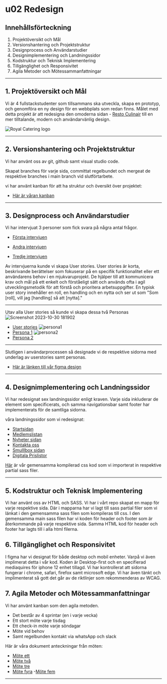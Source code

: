 # u02 Redesign

## Innehållsförteckning
1. Projektöversikt och Mål
2. Versionshantering och Projektstruktur
3. Designprocess och Användarstudier
4. Designimplementering och Landningssidor
5. Kodstruktur och Teknisk Implementering
6. Tillgänglighet och Responsivitet
7. Agila Metoder och Mötessammanfattningar

<hr>

## 1. Projektöversikt och Mål
Vi är 4 fullstackstudenter som tillsammans ska utveckla, skapa en prototyp, och genomföra en ny design för en webbplats som redan finns.
Målet med detta projekt är att redesigna den omoderna sidan - [Resto Culinair](https://restoculinair.be/nl) till en mer tilltalande, modern och användarvänlig design.

![Royal Catering logo](https://github.com/chas-academy/u02-redesign-grupp-6-0/assets/144438319/9fa39354-d045-4828-8eef-fb2ecf6cd4c7)

<hr>

## 2. Versionshantering och Projektstruktur
Vi har använt oss av git, github samt visual studio code.

Skapat branches för varje sida, committat regelbundet och mergeat de respektive branches i main branch vid slutförtarbete.

vi har använt kanban för att ha struktur och översikt över projektet:
- [Här är våran kanban](https://github.com/orgs/chas-academy/projects/58/views/1)

 <hr>

## 3. Designprocess och Användarstudier
Vi har intervjuat 3 personer som fick svara på några antal frågor.

- [Första intervjuen](https://cdn.discordapp.com/attachments/1054435217491886151/1166445750683713687/Arians_fragor_ux.pdf?ex=654a8442&is=65380f42&hm=e77154675005e093dd3526c36be5c7a1f4fb84bf9a7a78596049490b76dbb9ec&)

- [Andra intervjuen](https://docs.google.com/document/d/1eJp1A3TWhicnWWVaRqJFcnD8Cg21wfDsQpjAAH8uP_Q/edit)

- [Tredje intervjuen](https://docs.google.com/document/d/1eJp1A3TWhicnWWVaRqJFcnD8Cg21wfDsQpjAAH8uP_Q/edit)

Av intervjuerna kunde vi skapa User stories. User stories är korta, beskrivande berättelser som fokuserar på en specifik funktionalitet eller ett användarens behov i en mjukvaruprojekt. De hjälper till att kommunicera krav och mål på ett enkelt och förståeligt sätt och används ofta i agil utvecklingsmetodik för att förstå och prioritera arbetsuppgifter. En typisk user story innehåller en roll, en handling och en nytta och ser ut som "Som [roll], vill jag [handling] så att [nytta]."


---
Utav alla User stories så kunde vi skapa dessa två Personas
![Screenshot 2023-10-30 181902](https://github.com/chas-academy/u02-redesign-grupp-6-0/assets/144438319/ae032117-58ba-460e-bd08-0a01c526cd62)
- [User stories](https://miro.com/app/board/uXjVNWqJRPM=/?track=true&utm_source=notification&utm_medium=email&utm_campaign=approve-request&utm_content=go-to-miro) 
![persona1](https://github.com/chas-academy/u02-redesign-grupp-6-0/assets/123011945/a05e82e0-af8f-45af-812a-9a23d6ad045d)
- [Persona 1](https://workspace67795933.xtensio.com/edit/wydf7i2h)
![persona2](https://github.com/chas-academy/u02-redesign-grupp-6-0/assets/123011945/5b54e89b-a076-4735-9c7f-3c6e3369694c)
- [Persona 2](https://workspace67795933.xtensio.com/edit/xyk7kxqh)
---

Slutligen i användarprocessen så designade vi de respektive sidorna med underlag av userstories samt personas.

- [Här är länken till vår figma design](https://www.figma.com/file/WcCXvpwt1QwWMT6bBFuouz/U02-hemsida?type=design&node-id=0%3A1&mode=design&t=aCWfeevflPbFKy4G-1)
<hr>

## 4. Designimplementering och Landningssidor
Vi har redesignat sex landningssidor enligt kraven. Varje sida inkluderar de element som specificerats, och samma navigationsbar samt footer har implementerats för de samtliga sidorna.

 våra landningssidor som vi redesignat:
* [Startsidan](index.html)
* [Medlemslistan](medlemslista/medlemlista.html)
* [Nyheter sidan](nyheter/nyheter.html)
* [Kontakta oss](kontakt/kontakt.html)
* [Smulllbox sidan](Smullbox/smullbox.html)
* [Digitala Prislistor](priser/priser.html)

 [Här](main.css) är vår gemensamma kompilerad css kod som vi importerat in respektive partial sass filer.

<hr>

## 5. Kodstruktur och Teknisk Implementering
 Vi har använt oss av HTML och SASS.
  Vi har i vårt repo skapat en mapp för varje respektive sida.
 Där i mapparna har vi lagt till sass partial filer som vi länkat i den gemensamma sass filen som kompileras till css.
 I den gemensamma main sass filen har vi koden för header och footer som är återkommande på varje respektive sida.
 Samma HTML kod för header och footer har lagts till i alla html filerna.
## 6. Tillgänglighet och Responsivitet
I figma har vi designat för både desktop och mobil enheter. Varpå vi även implimerat detta i vår kod. Koden är Desktop-first och en specifierad mediaquires för iphone 12 enhet tillagd.
Vi har kontrollerat att sidorna fungerar i chrome, safari, firefox samt microsoft edge.
Vi har även tänkt och implimenterat så gott det går av de riktlinjer som rekommenderas av WCAG.

## 7. Agila Metoder och Mötessammanfattningar
Vi har använt kanban som den agila metoden.
- Det består av 4 sprintar (en i varje vecka)
- Ett stort möte varje tisdag
- Ett check-in möte varje söndagar
- Möte vid behov
- Samt regelbunden kontakt via whatsApp och slack

Här är våra dokument anteckningar från möten:
- [Möte ett](https://docs.google.com/document/d/1Ii5O4iHNKbJlBidY8R11sfKJEu95ktdEd6rpZLJS-Rc/edit#heading=h.nrnw03t7conb)
- [Möte två](https://docs.google.com/document/d/1HLRvN8M7a2Q-akOQSiLCHeMIXw5GPQFWINYcg2Fz_68/edit#heading=h.nrnw03t7conb)
- [Möte tre](https://docs.google.com/document/d/1fpHG7grNxRZRhMNS04G-JBhBUiMjP2vQVulDOTXVDrQ/edit#heading=h.nrnw03t7conb)
- [Möte fyra](https://docs.google.com/document/d/11W2PfY8PnTclS-jVXHEAUMJhMxdG4CEt8_fl5xCicKg/edit#heading=h.nrnw03t7conb)
-[Möte fem](https://docs.google.com/document/d/1dfor2vUBU0UmV_UCuzhn--m57-ZTr4gNdczOBqFtC3g/edit#heading=h.nrnw03t7conb)

<hr>
